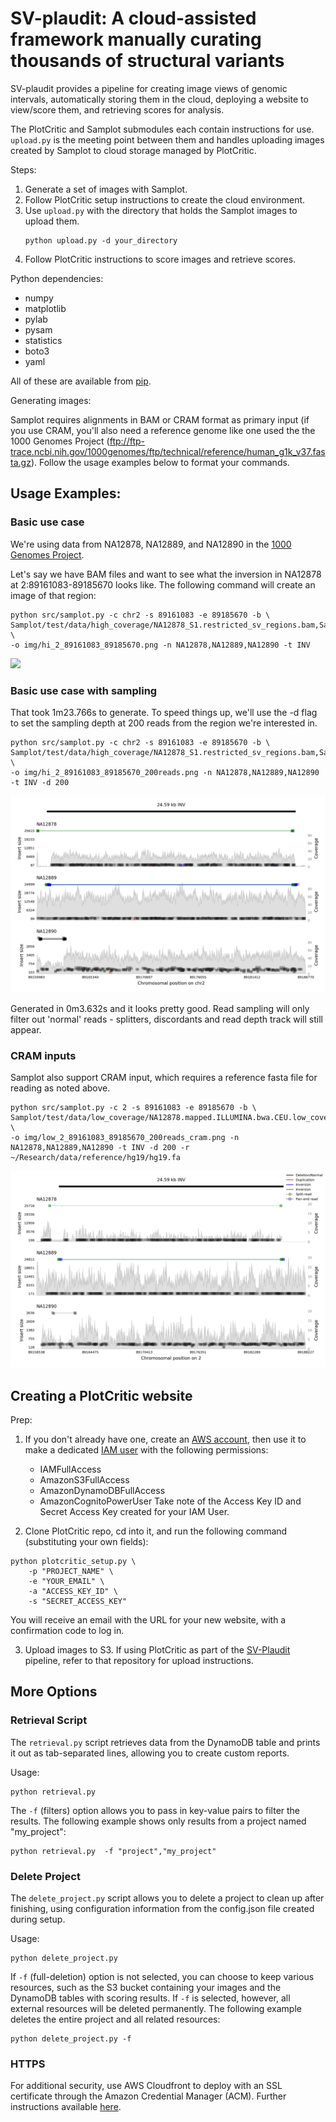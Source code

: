 # SV-plaudit: A cloud-assisted framework manually curating thousands of structural variants

SV-plaudit provides a pipeline for creating image views of genomic intervals, automatically storing them in the cloud, deploying a website to view/score them, and retrieving scores for analysis.

The PlotCritic and Samplot submodules each contain instructions for use. `upload.py` is the meeting point between them and handles uploading images created by Samplot to cloud storage managed by PlotCritic.

Steps:
1. Generate a set of images with Samplot.
2. Follow PlotCritic setup instructions to create the cloud environment.
3. Use `upload.py` with the directory that holds the Samplot images to upload them.
    ```
    python upload.py -d your_directory
    ```
4. Follow PlotCritic instructions to score images and retrieve scores.

Python dependencies:
* numpy
* matplotlib
* pylab
* pysam
* statistics
* boto3
* yaml 

All of these are available from [pip](https://pypi.python.org/pypi/pip).

Generating images:

Samplot requires alignments in BAM or CRAM format as primary input (if you use CRAM, you'll also need a reference genome like one used the the 1000 Genomes Project (ftp://ftp-trace.ncbi.nih.gov/1000genomes/ftp/technical/reference/human_g1k_v37.fasta.gz). Follow the usage examples below to format your commands.
## Usage Examples: 


### Basic use case
We're  using data from NA12878, NA12889, and NA12890 in the [1000 Genomes Project](http://www.internationalgenome.org/about). 

Let's say we have BAM files and want to see what the inversion in NA12878 at 2:89161083-89185670 looks like. 
The following command will create an image of that region:
```
python src/samplot.py -c chr2 -s 89161083 -e 89185670 -b \
Samplot/test/data/high_coverage/NA12878_S1.restricted_sv_regions.bam,Samplot/test/data/high_coverage/NA12889_S1.restricted_sv_regions.bam,Samplot/test/data/high_coverage/NA12890_S1.restricted_sv_regions.bam \
-o img/hi_2_89161083_89185670.png -n NA12878,NA12889,NA12890 -t INV
```

<img src="Samplot/doc/imgs/hi_2_89161083_89185670.png">

### Basic use case with sampling
That took 1m23.766s to generate. To speed things up, we'll use the -d flag to set the sampling depth at 200 reads from the region we're interested in.
```
python src/samplot.py -c chr2 -s 89161083 -e 89185670 -b \
Samplot/test/data/high_coverage/NA12878_S1.restricted_sv_regions.bam,Samplot/test/data/high_coverage/NA12889_S1.restricted_sv_regions.bam,Samplot/test/data/high_coverage/NA12890_S1.restricted_sv_regions.bam \
-o img/hi_2_89161083_89185670_200reads.png -n NA12878,NA12889,NA12890 -t INV -d 200
```
<img src="doc/imgs/hi_2_89161083_89185670_200reads.png">

Generated in 0m3.632s and it looks pretty good. Read sampling will only filter out 'normal' reads - splitters, discordants and read depth track will still appear.


### CRAM inputs
Samplot also support CRAM input, which requires a reference fasta file for reading as noted above.

```
python src/samplot.py -c 2 -s 89161083 -e 89185670 -b \
Samplot/test/data/low_coverage/NA12878.mapped.ILLUMINA.bwa.CEU.low_coverage.restricted_sv_regions.20121211.cram,Samplot/test/data/low_coverage/NA12889.mapped.ILLUMINA.bwa.CEU.low_coverage.restricted_sv_regions.20130415.cram,Samplot/test/data/low_coverage/NA12890.mapped.ILLUMINA.bwa.CEU.low_coverage.restricted_sv_regions.20130415.cram \
-o img/low_2_89161083_89185670_200reads_cram.png -n NA12878,NA12889,NA12890 -t INV -d 200 -r ~/Research/data/reference/hg19/hg19.fa
```
<img src="doc/imgs/low_2_89161083_89185670_200reads_cram.png">

## Creating a PlotCritic website
Prep:

1. If you don't already have one, create an [AWS account](https://portal.aws.amazon.com/gp/aws/developer/registration/index.html), then use it to make a dedicated [IAM user](http://docs.aws.amazon.com/IAM/latest/UserGuide/id_users_create.html#id_users_create_console) with the following permissions:
   * IAMFullAccess
   * AmazonS3FullAccess
   * AmazonDynamoDBFullAccess
   * AmazonCognitoPowerUser
Take note of the Access Key ID and Secret Access Key created for your IAM User.

2. Clone PlotCritic repo, cd into it, and run the following command (substituting your own fields):
```
python plotcritic_setup.py \
	-p "PROJECT_NAME" \
	-e "YOUR_EMAIL" \
	-a "ACCESS_KEY_ID" \
	-s "SECRET_ACCESS_KEY"
```
You will receive an email with the URL for your new website, with a confirmation code to log in.

3. Upload images to S3. If using PlotCritic as part of the [SV-Plaudit](https://github.com/jbelyeu/SV-Plaudit) pipeline, refer to that repository for upload instructions.



## More Options
### Retrieval Script
The `retrieval.py` script retrieves data from the DynamoDB table and prints it out as tab-separated lines, allowing you to create custom reports.

Usage:
```
python retrieval.py 
```

The `-f` (filters) option allows you to pass in key-value pairs to filter the results. 
The following example shows only results from a project named "my_project":
```
python retrieval.py  -f "project","my_project"
```

### Delete Project
The `delete_project.py` script allows you to delete a project to clean up after finishing, using configuration information from the config.json file created during setup. 

Usage:
```
python delete_project.py 
```

If `-f` (full-deletion) option is not selected, you can choose to keep various resources, such as the S3 bucket containing your images and the DynamoDB tables with scoring results. If `-f` is selected, however, all external resources will be deleted permanently.
The following example deletes the entire project and all related resources:
```
python delete_project.py -f
```

### HTTPS
For additional security, use AWS Cloudfront to deploy with an SSL certificate through the Amazon Credential Manager (ACM). Further instructions available [here](http://docs.aws.amazon.com/AmazonCloudFront/latest/DeveloperGuide/GettingStarted.html).

